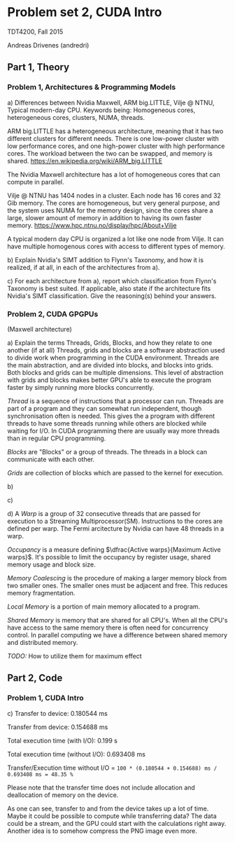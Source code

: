 # Problem set 2, CUDA Intro 

TDT4200, Fall 2015

Andreas Drivenes (andredri)

## Part 1, Theory

### Problem 1, Architectures & Programming Models 

a) Differences between Nvidia Maxwell, ARM big.LITTLE, Vilje @ NTNU, Typical modern-day CPU.
Keywords being: Homogeneous cores, heterogeneous cores, clusters, NUMA, threads.

ARM big.LITTLE has a heterogeneous architecture, meaning that it has two different clusters
for different needs. There is one low-power cluster with low performance cores, and one
high-power cluster with high performance cores. The workload between the two can be swapped,
and memory is shared. 
https://en.wikipedia.org/wiki/ARM_big.LITTLE

The Nvidia Maxwell architecture has a lot of homogeneous cores that can compute in parallel.

Vilje @ NTNU has 1404 nodes in a cluster. Each node has 16 cores and 32 Gib memory. The cores are
homogeneous, but very general purpose, and the system uses NUMA for the memory design, since
the cores share a large, slower amount of memory in addition to having its own faster memory. 
https://www.hpc.ntnu.no/display/hpc/About+Vilje

A typical modern day CPU is organized a lot like one node from Vilje. It can have multiple
homogenous cores with access to different types of memory.

b) Explain Nvidia's SIMT addition to Flynn's Taxonomy, and how it is realized, if at all, in
each of the architectures from a).

c) For each architecture from a), report which classification from Flynn's Taxonomy is best
suited. If applicable, also state if the architecture fits Nvidia's SIMT classification.
Give the reasoning(s) behind your answers.

### Problem 2, CUDA GPGPUs

(Maxwell architecture)

a) Explain the terms Threads, Grids, Blocks, and how they relate to one another (if at all)
Threads, grids and blocks are a software abstraction used to divide work when programming
in the CUDA environment. Threads are the main abstraction, and are divided into blocks,
and blocks into grids. Both blocks and grids can be multiple dimensions. This level of
abstraction with grids and blocks makes better GPU's able to execute the program faster by
simply running more blocks concurrently.

*Thread* is a sequence of instructions that a processor can run. Threads are part of a program
and they can somewhat run independent, though synchronisation often is needed. This gives
the a program with different threads to have some threads running while others are blocked while
waiting for I/O. In CUDA programming there are usually way more threads than in regular CPU
programming.

*Blocks* are "Blocks" or a group of threads. The threads in a block can communicate with each
other.

*Grids* are collection of blocks which are passed to the kernel for execution.

b)

c)

d)
A *Warp* is a group of 32 consecutive threads that are passed for execution to a Streaming
Multiprocessor(SM). Instructions to the cores are defined per warp. The Fermi arcitecture by
Nvidia can have 48 threads in a warp.

*Occupancy* is a measure defining $\dfrac{Active warps}{Maximum Active warps}$. It's possible to
limit the occupancy by register usage, shared memory usage and block size.

*Memory Coalescing* is the procedure of making a larger memory block from two smaller ones. The
smaller ones must be adjacent and free. This reduces memory fragmentation.

*Local Memory* is a portion of main memory allocated to a program.

*Shared Memory* is memory that are shared for all CPU's. When all the CPU's have access to the
same memory there is often need for concurrency control. In parallel computing we have a
difference between shared memory and distributed memory.

*TODO:* How to utilize them for maximum effect

## Part 2, Code

### Problem 1, CUDA Intro

c)
Transfer to device: 0.180544 ms

Transfer from device: 0.154688 ms

Total execution time (with I/O): 0.199 s

Total execution time (without I/O): 0.693408 ms

Transfer/Execution time without I/O = `100 * (0.180544 + 0.154688) ms / 0.693408 ms = 48.35 %`

Please note that the transfer time does not include allocation and deallocation of
memory on the device.

As one can see, transfer to and from the device takes up a lot of time. Maybe it could be
possible to compute while transferring data? The data could be a stream, and the GPU could
start with the calculations right away. Another idea is to somehow compress the PNG image
even more.

